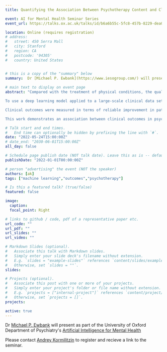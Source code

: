 ```yaml
---
title: Quantifying the Association Between Psychotherapy Content and Clinical Outcomes Using Deep Learning 

event: AI for Mental Health Seminar Series
event_url: https://talks.ox.ac.uk/talks/id/b6a6b55c-5fc8-457b-8229-dea019af7689/

location: Online (requires registration)
# address:
#   street: 450 Serra Mall
#   city: Stanford
#   region: CA
#   postcode: '94305'
#   country: United States


# this is a copy of the "summary" below
summary:  Dr [Michael P. Ewbank](https://www.iesogroup.com/) will present as part of the University of Oxford Department of Psychiatry's [Artificial Intelligence for Mental Health](https://talks.ox.ac.uk/talks/series/id/171f0346-2c6e-43d2-8c57-72b8f791d38e)
  
# main text to display on event page
abstract: "Compared with the treatment of physical conditions, the quality of care of mental health disorders remains poor and the rate of improvement in treatment is slow, a primary reason being the lack of objective and systematic methods for measuring the delivery of psychotherapy.

To use a deep learning model applied to a large-scale clinical data set of cognitive behavioral therapy (CBT) session transcripts to generate a quantifiable measure of treatment delivered and to determine the association between the quantity of each aspect of therapy delivered and clinical outcomes.

Clinical outcomes were measured in terms of reliable improvement in patient symptoms and treatment engagement. Reliable improvement was calculated based on 2 severity measures: Patient Health Questionnaire (PHQ-9)21 and Generalized Anxiety Disorder 7-item scale (GAD-7),22 corresponding to depressive and anxiety symptoms respectively, completed by the patient at initial assessment and before every therapy session (see eMethods in the Supplement for details).

This work demonstrates an association between clinical outcomes in psychotherapy and the content of therapist utterances. These findings support the principle that CBT change methods help produce improvements in patients’ presenting symptoms. The application of deep learning to large clinical data sets can provide valuable insights into psychotherapy, informing the development of new treatments and helping standardize clinical practice."

# Talk start and end times.
#   End time can optionally be hidden by prefixing the line with `#`.
date: "2022-05-24T15:00:00Z"
# date_end: "2030-06-01T15:00:00Z"
all_day: false

# Schedule page publish date (NOT talk date). Leave this as is -- defaults to first day of the year
publishDate: "2022-01-01T00:00:00Z"

# person "advertising" the event (NOT the speaker)
authors: [ak]
tags: ["machine learning","outcomes","psychotherapy"]

# Is this a featured talk? (true/false)
featured: false

image:
  caption: 
  focal_point: Right

# links to github / code, pdf of a representative paper etc.
url_code: ""
url_pdf: ""
url_slides: ""
url_video: ""

# Markdown Slides (optional).
#   Associate this talk with Markdown slides.
#   Simply enter your slide deck's filename without extension.
#   E.g. `slides = "example-slides"` references `content/slides/example-slides.md`.
#   Otherwise, set `slides = ""`.
slides:

# Projects (optional).
#   Associate this post with one or more of your projects.
#   Simply enter your project's folder or file name without extension.
#   E.g. `projects = ["internal-project"]` references `content/project/deep-learning/index.md`.
#   Otherwise, set `projects = []`.
projects:

active: true
---
```


Dr [Michael P. Ewbank](https://www.iesogroup.com/) will present as part of the University of Oxford Department of Psychiatry's [Artificial Intelligence for Mental Health](https://talks.ox.ac.uk/talks/series/id/171f0346-2c6e-43d2-8c57-72b8f791d38e)

Please contact [Andrey Kormilitzin](/author/andrey-kormilitzin/) to register and recieve a link to the seminar. 